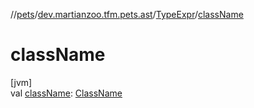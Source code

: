 //[pets](../../../index.md)/[dev.martianzoo.tfm.pets.ast](../index.md)/[TypeExpr](index.md)/[className](class-name.md)

# className

[jvm]\
val [className](class-name.md): [ClassName](../-class-name/index.md)
